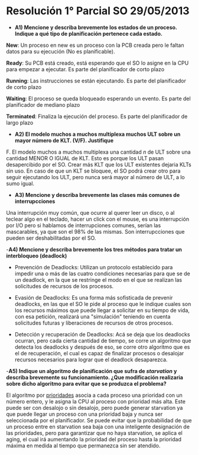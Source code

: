 # Resolución 1° Parcial SO 29/05/2013

- **A1) Mencione y describa brevemente los estados de un proceso. Indique a qué tipo de planificación pertenece cada estado.**

**New**: Un proceso en new es un proceso con la PCB creada pero le faltan datos para su ejecución (No es planificable).

**Ready**: Su PCB está creado, está esperando que el SO lo asigne en la CPU para empezar a ejecutar. Es parte del planificador de corto plazo

**Running**: Las instrucciones se están ejecutando. Es parte del planificador de corto plazo

**Waiting**: El proceso se queda bloqueado esperando un evento. Es parte del planificador de mediano plazo

**Terminated**: Finaliza la ejecución del proceso. Es parte del planificador de largo plazo

- **A2) El modelo muchos a muchos multiplexa muchos ULT sobre un mayor número de KLT. (V/F). Justifique**

F. El modelo muchos a muchos multiplexa una cantidad $n$ de ULT sobre una cantidad MENOR O IGUAL de KLT. Esto es porque los ULT pasan desapercibido por el SO. Crear más KLT que los ULT existentes dejaria KLTs sin uso. En caso de que un KLT se bloquee, el SO podrá crear otro para seguir ejecutando los ULT, pero nunca será mayor al número de ULT, a lo sumo igual.

- **A3) Mencione y describa brevemente las clases más comunes de interrupcciones**

Una interrupción muy común, que ocurre al querer leer un disco, o al teclear algo en el teclado, hacer un click con el mouse, es una interrupción por I/O pero si hablamos de interrupciones comunes, serían las mascarables, ya que son el 98% de las mismas. Son interrupcciones que pueden ser deshabilitadas por el SO.

-**A4) Mencione y describa brevemente los tres métodos para tratar un interbloqueo (deadlock)**

- Prevención de Deadlocks: Utilizan un protocolo establecido para impedir una o más de las cuatro condiciones necesarias para que se de un deadlock, en la que se restringe el modo en el que se realizan las solicitudes de recursos de los procesos.

- Evasión de Deadlocks: Es una forma más sofisticada de prevenir deadlocks, en las que el SO le pide al proceso que le indique cuales son los recursos máximos que puede llegar a solicitar en su tiempo de vida, con esa petición, realizará una "simulación" teniendo en cuenta solicitudes futuras y liberaciones de recursos de otros procesos.

- Detección y recuperación de Deadlocks: Acá se deja que los deadlocks ocurran, pero cada cierta cantidad de tiempo, se corre un algoritmo que detecta los deadlocks y después de eso, se corre otro algoritmo que es el de recuperación, el cual es capaz de finalizar procesos o desalojar recursos necesarios para lograr que el deadlock desaparezca.

-**A5) Indique un algoritmo de planificación que sufra de *starvation* y describa brevemente su funcionamiento. ¿Que modificación realizaria sobre dicho algoritmo para evitar que se produzca el problema?**

El algoritmo por [prioridades](/Planificacion/Planificacion.md#por-prioridades) asocia a cada proceso una prioridad con un número entero, y le asigna la CPU al proceso con prioridad más alta. Este puede ser con desalojo o sin desalojo, pero puede generar starvation ya que puede llegar un proceso con una prioridad baja y nunca ser seleccionada por el planificador. Se puede evitar que la probabilidad de que un proceso entre en starvation sea baja con una inteligente designación de las prioridades, pero para garantizar que no haya starvation, se aplica el aging, el cual irá aumentando la prioridad del proceso hasta la prioridad máxima en medida al tiempo que permanezca sin ser atendido. 